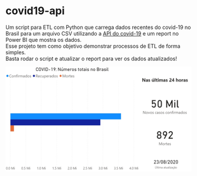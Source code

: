 # covid19-api
Um script para ETL com Python que carrega dados recentes do covid-19 no Brasil para um arquivo CSV utilizando a [API do covid-19](https://api.covid19api.com/) e um report no Power BI que mostra os dados.  
Esse projeto tem como objetivo demonstrar processos de ETL de forma simples.  
Basta rodar o script e atualizar o report para ver os dados atualizados!  
  
![alt text](https://github.com/joaozanlorensi/covid19-api/blob/master/image.jpg?raw=true)
